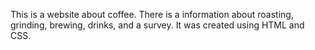 This is a website about coffee. There is a information about roasting, grinding, brewing, drinks, and a survey.
It was created using HTML and CSS.
